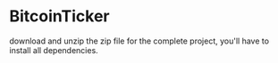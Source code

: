 # BitcoinTicker
download and unzip the zip file for the complete project, you'll have to install all dependencies.
